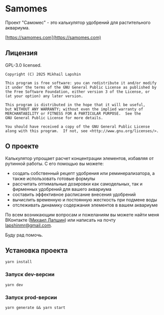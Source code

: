 # Samomes

Проект "Самомес" - это калькулятор удобрений для растительного аквариума.

[https://samomes.com](https://samomes.com)

## Лицензия

GPL-3.0 licensed.

    Copyright (C) 2025 Mikhail Lapshin

    This program is free software: you can redistribute it and/or modify
    it under the terms of the GNU General Public License as published by
    the Free Software Foundation, either version 3 of the License, or
    (at your option) any later version.

    This program is distributed in the hope that it will be useful,
    but WITHOUT ANY WARRANTY; without even the implied warranty of
    MERCHANTABILITY or FITNESS FOR A PARTICULAR PURPOSE.  See the
    GNU General Public License for more details.

    You should have received a copy of the GNU General Public License
    along with this program.  If not, see <http://www.gnu.org/licenses/>.

## О проекте

Калькулятор упрощает расчет концентрации элементов, избавляя от рутинной работы. С его помощью вы можете:

* создать собственный рецепт удобрения или реминерализатора, а также использовать готовые формулы
* рассчитать оптимальные дозировки как самодельных, так и фирменных удобрений для вашего аквариума
* составить эффективное расписание внесения удобрений
* вычислить временную и постоянную жесткость при подмене воды
* отслеживать динамику содержания элементов в вашем аквариуме

По всем возникающим вопросам и пожеланиям вы можете найти меня ВКонтакте
([Михаил Лапшин](https://vk.com/lapshinmr</a>)) или написать на почту lapshinmr@gmail.com.

Буду рад помочь.

## Установка проекта
```
yarn install
```

### Запуск dev-версии
```
yarn dev
```

### Запуск prod-версии
```
yarn generate && yarn start
```
